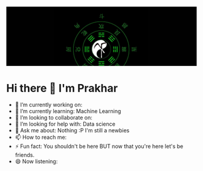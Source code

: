 ![LuKe](https://github.com/prakhar-luke/prakhar-luke/blob/cfbdbd7ddb6232ab9efd1823283b49b961ff6477/Lu1ke.jpg)
# Hi there 👋 I'm Prakhar
- 🔭 I’m currently working on: <!-- insert script to automatically uptade current working rep on github -->
- 🌱 I’m currently learning: Machine Learning
- 👯 I’m looking to collaborate on: 
- 🤔 I’m looking for help with: Data science
- 💬 Ask me about: Nothing :P I'm still a newbies 
- 📫 How to reach me: <!-- prakhar.luke@gmail.com -->
- ⚡ Fun fact: You shouldn't be here BUT now that you're here let's be friends.
- 😄 Now listening: <!-- place now playing track by linking spotify -->
